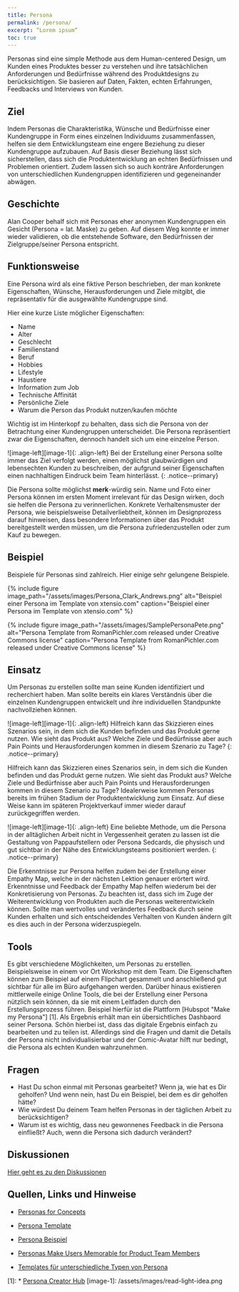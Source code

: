 ```yaml
---
title: Persona
permalink: /persona/
excerpt: “Lorem ipsum”
toc: true
---
```



Personas sind eine simple Methode aus dem Human-centered Design, um Kunden eines Produktes besser zu verstehen und ihre tatsächlichen Anforderungen und Bedürfnisse während des Produktdesigns zu berücksichtigen. Sie basieren auf Daten, Fakten, echten Erfahrungen, Feedbacks und Interviews von Kunden. 

## Ziel
Indem Personas die Charakteristika, Wünsche und Bedürfnisse einer Kundengruppe in Form eines einzelnen Individuums zusammenfassen, helfen sie dem Entwicklungsteam eine engere Beziehung zu dieser Kundengruppe aufzubauen. Auf Basis dieser Beziehung lässt sich sicherstellen, dass sich die Produktentwicklung an echten Bedürfnissen und Problemen orientiert.
Zudem lassen sich so auch konträre Anforderungen von unterschiedlichen Kundengruppen identifizieren und gegeneinander abwägen.

## Geschichte 
Alan Cooper behalf sich mit Personas eher anonymen Kundengruppen ein Gesicht (Persona = lat. Maske) zu geben. Auf diesem Weg konnte er immer wieder validieren, ob die entstehende Software, den Bedürfnissen der Zielgruppe/seiner Persona entspricht. 

## Funktionsweise
Eine Persona wird als eine fiktive Person beschrieben, der man konkrete Eigenschaften, Wünsche, Herausforderungen und Ziele mitgibt, die repräsentativ für die ausgewählte Kundengruppe sind.

Hier eine kurze Liste möglicher Eigenschaften: 

* Name
* Alter
* Geschlecht
* Familienstand
* Beruf
* Hobbies
* Lifestyle
* Haustiere
* Information zum Job
* Technische Affinität
* Persönliche Ziele
* Warum die Person das Produkt nutzen/kaufen möchte

Wichtig ist im Hinterkopf zu behalten, dass sich die Persona von der Betrachtung einer Kundengruppen unterscheidet. 
Die Persona repräsentiert zwar die Eigenschaften, dennoch handelt sich um eine einzelne Person. 


![image-left][image-1]{: .align-left}
Bei der Erstellung einer Persona sollte immer das Ziel verfolgt werden, 
einen möglichst glaubwürdigen und lebensechten Kunden zu beschreiben, der aufgrund seiner Eigenschaften einen nachhaltigen Eindruck beim Team hinterlässt.
{: .notice--primary}

 
Die Persona sollte möglichst **merk**-würdig sein. Name und Foto einer Persona können im ersten Moment irrelevant für das Design wirken, 
doch sie helfen die Persona zu verinnerlichen. Konkrete Verhaltensmuster der Persona, wie beispielsweise Detailverliebtheit, können im Designprozess darauf hinweisen, 
dass besondere Informationen über das Produkt bereitgestellt werden müssen, um die Persona zufriedenzustellen oder zum Kauf zu bewegen. 

## Beispiel
Beispiele für Personas sind zahlreich. Hier einige sehr gelungene Beispiele.

{% include figure image_path="/assets/images/Persona_Clark_Andrews.png" alt="Beispiel einer Persona im Template von xtensio.com" caption="Beispiel einer Persona im Template von xtensio.com" %} 

{% include figure image_path="/assets/images/SamplePersonaPete.png" alt="Persona Template from RomanPichler.com released under Creative Commons license" caption="Persona Template from RomanPichler.com released under Creative Commons license" %}

## Einsatz

Um Personas zu erstellen sollte man seine Kunden identifiziert und recherchiert haben. 
Man sollte bereits ein klares Verständnis über die einzelnen Kundengruppen entwickelt und ihre individuellen Standpunkte nachvollziehen können. 

![image-left][image-1]{: .align-left}
Hilfreich kann das Skizzieren eines Szenarios sein, in dem sich die Kunden befinden und das Produkt gerne nutzen.
Wie sieht das Produkt aus? Welche Ziele und Bedürfnisse aber auch Pain Points und Herausforderungen kommen in diesem Szenario zu Tage?
{: .notice--primary}

Hilfreich kann das Skizzieren eines Szenarios sein, in dem sich die Kunden befinden und das Produkt gerne nutzen.
Wie sieht das Produkt aus? Welche Ziele und Bedürfnisse aber auch Pain Points und Herausforderungen kommen in diesem Szenario zu Tage?
Idealerweise kommen Personas bereits im frühen Stadium der Produktentwicklung zum Einsatz. Auf diese Weise kann im späteren Projektverkauf immer wieder darauf zurückgegriffen werden.

![image-left][image-1]{: .align-left}
Eine beliebte Methode, um die Persona in der alltäglichen Arbeit nicht in Vergessenheit geraten zu lassen ist die Gestaltung von Pappaufstellern oder Persona Sedcards, 
die physisch und gut sichtbar in der Nähe des Entwicklungsteams positioniert werden.
{: .notice--primary}


Die Erkenntnisse zur Persona helfen zudem bei der Erstellung einer Empathy Map, welche in der nächsten Lektion genauer erörtert wird. Erkenntnisse und Feedback der Empathy Map helfen wiederum bei der Konkretisierung von Personas.
Zu beachten ist, dass sich im Zuge der Weiterentwicklung von Produkten auch die Personas weiterentwickeln können. Sollte man wertvolles und verändertes Feedback durch seine Kunden erhalten und sich entscheidendes Verhalten von Kunden ändern gilt es dies auch in der Persona widerzuspiegeln.

## Tools
Es gibt verschiedene Möglichkeiten, um Personas zu erstellen. Beispielsweise in einem vor Ort Workshop mit dem Team. 
Die Eigenschaften können zum Beispiel auf einem Flipchart gesammelt und anschließend gut sichtbar für alle im Büro aufgehangen werden.
Darüber hinaus existieren mittlerweile einige Online Tools, die bei der Erstellung einer Persona nützlich sein können, 
da sie mit einem Leitfaden durch den Erstellungsprozess führen. Beispiel hierfür ist die Plattform [Hubspot "Make my Persona"] [1]. 
Als Ergebnis erhält man ein übersichtliches Dashbaord seiner Persona. Schön hierbei ist, dass das digitale Ergebnis einfach zu bearbeiten und zu teilen ist. 
Allerdings sind die Fragen und damit die Details der Persona nicht individualisierbar und der Comic-Avatar hilft nur bedingt, die Persona als echten Kunden wahrzunehmen.

## Fragen
* Hast Du schon einmal mit Personas gearbeitet? Wenn ja, wie hat es Dir geholfen? Und wenn nein, hast Du ein Beispiel, bei dem es dir geholfen hätte?
* Wie würdest Du deinem Team helfen Personas in der täglichen Arbeit zu berücksichtigen?
* Warum ist es wichtig, dass neu gewonnenes Feedback in die Persona einfließt? Auch, wenn die Persona sich dadurch verändert?

## Diskussionen
[Hier geht es zu den Diskussionen]()

## Quellen, Links und Hinweise
* [Personas for Concepts](https://challenges.openideo.com/blog/personas-for-concepts)
* [Persona Template](https://www.romanpichler.com/tools/the-persona-template)
* [Persona Beispiel](https://www.romanpichler.com/blog/persona-template-for-agile-product-management/)
* [Personas Make Users Memorable for Product Team Members](https://www.nngroup.com/articles/persona/)

* [Templates für unterschiedliche Typen von Persona](https://xtensio.com/user-persona/)

[1]: * [Persona Creator Hub](https://www.hubspot.de/make-my-persona)
[image-1]:	/assets/images/read-light-idea.png